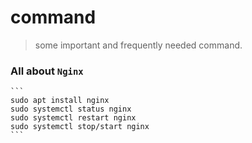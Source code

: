 # command
> some important and frequently needed command.

### All about `Nginx`
    ```
    sudo apt install nginx
    sudo systemctl status nginx
    sudo systemctl restart nginx
    sudo systemctl stop/start nginx
    ```